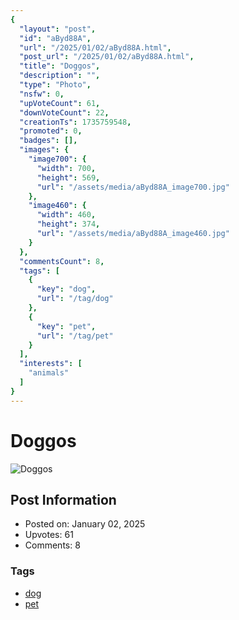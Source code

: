 ```yaml
---
{
  "layout": "post",
  "id": "aByd88A",
  "url": "/2025/01/02/aByd88A.html",
  "post_url": "/2025/01/02/aByd88A.html",
  "title": "Doggos",
  "description": "",
  "type": "Photo",
  "nsfw": 0,
  "upVoteCount": 61,
  "downVoteCount": 22,
  "creationTs": 1735759548,
  "promoted": 0,
  "badges": [],
  "images": {
    "image700": {
      "width": 700,
      "height": 569,
      "url": "/assets/media/aByd88A_image700.jpg"
    },
    "image460": {
      "width": 460,
      "height": 374,
      "url": "/assets/media/aByd88A_image460.jpg"
    }
  },
  "commentsCount": 8,
  "tags": [
    {
      "key": "dog",
      "url": "/tag/dog"
    },
    {
      "key": "pet",
      "url": "/tag/pet"
    }
  ],
  "interests": [
    "animals"
  ]
}
---
```


# Doggos

![Doggos](/assets/media/aByd88A_image700.jpg)

## Post Information

- Posted on: January 02, 2025
- Upvotes: 61
- Comments: 8

### Tags

- [dog](/tag/dog)
- [pet](/tag/pet)
